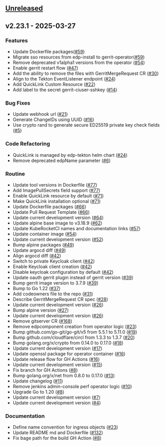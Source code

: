 <a name="unreleased"></a>
## [Unreleased]


<a name="v2.23.1"></a>
## v2.23.1 - 2025-03-27
### Features

- Update Dockerfile packages([#59](https://github.com/epam/edp-gerrit-operator/issues/59))
- Migrate sso resources from edp-install to gerrit-operator([#59](https://github.com/epam/edp-gerrit-operator/issues/59))
- Remove deprecated v1alpha1 versions from the operator ([#54](https://github.com/epam/edp-gerrit-operator/issues/54))
- Enable gerrit restart flow ([#47](https://github.com/epam/edp-gerrit-operator/issues/47))
- Add the ability to remove the files with GerritMergeRequest CR ([#30](https://github.com/epam/edp-gerrit-operator/issues/30))
- Align to the Tekton EventListener endpoint ([#24](https://github.com/epam/edp-gerrit-operator/issues/24))
- Add QuickLink Custom Resource ([#22](https://github.com/epam/edp-gerrit-operator/issues/22))
- Add label to the secret gerrit-ciuser-sshkey ([#14](https://github.com/epam/edp-gerrit-operator/issues/14))

### Bug Fixes

- Update webhook url ([#21](https://github.com/epam/edp-gerrit-operator/issues/21))
- Generate ChangeIDs using UUID ([#16](https://github.com/epam/edp-gerrit-operator/issues/16))
- Use crypto rand to generate secure ED25519 private key check fields ([#5](https://github.com/epam/edp-gerrit-operator/issues/5))

### Code Refactoring

- QuickLink is managed by edp-tekton helm chart ([#24](https://github.com/epam/edp-gerrit-operator/issues/24))
- Remove deprecated edpName parameter ([#6](https://github.com/epam/edp-gerrit-operator/issues/6))

### Routine

- Update tool versions in Dockerfile ([#77](https://github.com/epam/edp-gerrit-operator/issues/77))
- Add ImagePullSecrets field support ([#77](https://github.com/epam/edp-gerrit-operator/issues/77))
- Enable QuickLink resource by default ([#71](https://github.com/epam/edp-gerrit-operator/issues/71))
- Make QuickLink installation optional ([#71](https://github.com/epam/edp-gerrit-operator/issues/71))
- Update Dockerfile packages ([#66](https://github.com/epam/edp-gerrit-operator/issues/66))
- Update Pull Request Template ([#66](https://github.com/epam/edp-gerrit-operator/issues/66))
- Update current development version ([#64](https://github.com/epam/edp-gerrit-operator/issues/64))
- Update alpine base image to v3.18.9 ([#62](https://github.com/epam/edp-gerrit-operator/issues/62))
- Update KubeRocketCI names and documentation links ([#57](https://github.com/epam/edp-gerrit-operator/issues/57))
- Update container image ([#54](https://github.com/epam/edp-gerrit-operator/issues/54))
- Update current development version ([#52](https://github.com/epam/edp-gerrit-operator/issues/52))
- Bump alpine packages ([#49](https://github.com/epam/edp-gerrit-operator/issues/49))
- Update argocd diff ([#49](https://github.com/epam/edp-gerrit-operator/issues/49))
- Align argocd diff ([#42](https://github.com/epam/edp-gerrit-operator/issues/42))
- Switch to private Keycloak client ([#42](https://github.com/epam/edp-gerrit-operator/issues/42))
- Enable Keycloak client creation ([#42](https://github.com/epam/edp-gerrit-operator/issues/42))
- Disable keycloak configuration by default ([#42](https://github.com/epam/edp-gerrit-operator/issues/42))
- Update oauth gerrit plugin instead of gerrit version ([#39](https://github.com/epam/edp-gerrit-operator/issues/39))
- Bump gerrit image version to 3.7.9 ([#39](https://github.com/epam/edp-gerrit-operator/issues/39))
- Bump to Go 1.22 ([#37](https://github.com/epam/edp-gerrit-operator/issues/37))
- Add codeowners file to the repo ([#31](https://github.com/epam/edp-gerrit-operator/issues/31))
- Describe GerritMergeRequest CR spec ([#28](https://github.com/epam/edp-gerrit-operator/issues/28))
- Update current development version ([#26](https://github.com/epam/edp-gerrit-operator/issues/26))
- Bump alpine version ([#27](https://github.com/epam/edp-gerrit-operator/issues/27))
- Update current development version ([#26](https://github.com/epam/edp-gerrit-operator/issues/26))
- Remove gitserver CR ([#168](https://github.com/epam/edp-gerrit-operator/issues/168))
- Remove edpcomponent creation from operator logic ([#23](https://github.com/epam/edp-gerrit-operator/issues/23))
- Bump github.com/go-git/go-git/v5 from 5.5.1 to 5.11.0 ([#19](https://github.com/epam/edp-gerrit-operator/issues/19))
- Bump github.com/cloudflare/circl from 1.3.3 to 1.3.7 ([#20](https://github.com/epam/edp-gerrit-operator/issues/20))
- Bump golang.org/x/crypto from 0.14.0 to 0.17.0 ([#18](https://github.com/epam/edp-gerrit-operator/issues/18))
- Update current development version ([#17](https://github.com/epam/edp-gerrit-operator/issues/17))
- Update openssl package for operator container ([#16](https://github.com/epam/edp-gerrit-operator/issues/16))
- Update release flow for GH Actions ([#16](https://github.com/epam/edp-gerrit-operator/issues/16))
- Update current development version ([#15](https://github.com/epam/edp-gerrit-operator/issues/15))
- Fix branch for GH Actions ([#8](https://github.com/epam/edp-gerrit-operator/issues/8))
- Bump golang.org/x/net from 0.8.0 to 0.17.0 ([#13](https://github.com/epam/edp-gerrit-operator/issues/13))
- Update changelog ([#11](https://github.com/epam/edp-gerrit-operator/issues/11))
- Remove jenkins admin-console perf operator logic ([#10](https://github.com/epam/edp-gerrit-operator/issues/10))
- Upgrade Go to 1.20 ([#8](https://github.com/epam/edp-gerrit-operator/issues/8))
- Update current development version ([#7](https://github.com/epam/edp-gerrit-operator/issues/7))
- Update current development version ([#4](https://github.com/epam/edp-gerrit-operator/issues/4))

### Documentation

- Define name convention for ingress objects ([#23](https://github.com/epam/edp-gerrit-operator/issues/23))
- Update README md and Dockerfile ([#132](https://github.com/epam/edp-gerrit-operator/issues/132))
- Fix bage path for the build GH Action ([#8](https://github.com/epam/edp-gerrit-operator/issues/8))


[Unreleased]: https://github.com/epam/edp-gerrit-operator/compare/v2.23.1...HEAD

